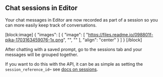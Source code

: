 ## Chat sessions in Editor

Your chat messages in Editor are now recorded as part of a session so you can more easily keep track of conversations.

[block:image]
{
  "images": [
    {
      "image": [
        "https://files.readme.io/098801f-pika-1703163459076-1x.png",
        "",
        ""
      ],
      "align": "center"
    }
  ]
}
[/block]


After chatting with a saved prompt, go to the sessions tab and your messages will be grouped together.

If you want to do this with the API, it can be as simple as setting the `session_reference_id`– see [docs on sessions](https://docs.humanloop.com/docs/logging-session-traces).